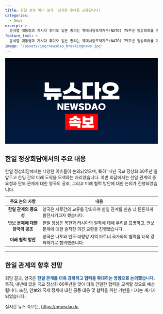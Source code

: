 ```yaml
---
title: 한일 정상 북러 밀착  심각한 우려를 공유합니다!
categories:
  - News
excerpt: >
  윤석열 대통령과 기시다 후미오 일본 총리는 북대서양조약기구(NATO) 75주년 정상회의를 계기로 한일 정상회담을 열었다. 양국은 내년 국교 정상화 60주년을 맞아 교류를 강화하며 한일 관계를 더 발전시키기로 합의했다. 또한, 북한과 러시아의 밀착에 우려를 표명하고, 한미일 등 국제안보와 협력 강화에 합의했다. 두 정상은 약 35분간의 회담을 통해 국제정세와 안보 문제를 솔직하게 논의했고, 양자 회담은 약 한 달 반 만에 이루어진 것으로 전해졌다.
feature_text: >
  윤석열 대통령과 기시다 후미오 일본 총리는 북대서양조약기구(NATO) 75주년 정상회의를 계기로 한일 정상회담을 열었다. 양국은 내년 국교 정상화 60주년을 맞아 교류를 강화하며 한일 관계를 더 발전시키기로 합의했다. 또한, 북한과 러시아의 밀착에 우려를 표명하고, 한미일 등 국제안보와 협력 강화에 합의했다. 두 정상은 약 35분간의 회담을 통해 국제정세와 안보 문제를 솔직하게 논의했고, 양자 회담은 약 한 달 반 만에 이루어진 것으로 전해졌다.
image: '/assets/img/newsdao_breakingnews.jpg'
---
```


<p><img src="/assets/img/newsdao_breakingnews.jpg" alt="cryptoinkorea 속보" /></p>

<h2 data-ke-size="size26">한일 정상회담에서의 주요 내용</h2>

<p data-ke-size="size16">한일 정상회담에서는 다양한 이슈들이 논의되었으며, 특히 '내년 국교 정상화 60주년'을 앞두고 한일 간의 미래 도약을 모색하는 자리였습니다. 이번 회담에서는 한일 관계의 중요성과 안보 문제에 대한 양국의 공조, 그리고 미래 협력 방안에 대한 논의가 진행되었습니다.</p>

<table>
<thead>
<tr>
<th>주요 논의 사항</th>
<th>내용</th>
</tr>
</thead>
<tbody>
<tr>
<td style="text-align: center; height: 17px;"><b>한일 관계의 중요성</b></td>
<td>양국은 서로간의 교류를 강화하여 한일 관계를 한층 더 튼튼하게 발전시키고자 했습니다.</td>
</tr>
<tr>
<td style="text-align: center; height: 17px;"><b>안보 문제에 대한 양국의 공조</b></td>
<td>한일 정상은 북한과 러시아의 밀착에 대해 우려를 표명하고, 안보 문제에 대한 솔직한 의견 교환을 진행했습니다.</td>
</tr>
<tr>
<td style="text-align: center; height: 17px;"><b>미래 협력 방안</b></td>
<td>양국은 나토와 인도·태평양 지역 파트너 국가와의 협력을 더욱 강화하기로 합의했습니다.</td>
</tr>
</tbody>
</table>

<hr>

<h2 data-ke-size="size26">한일 관계의 향후 전망</h2>

<p data-ke-size="size16">회담 결과, 양국은 <b><span style="color: #1a5490;">한일 관계를 더욱 강화하고 협력을 확대하는 방향으로 논의했습니다.</span></b> 특히, 내년에 있을 국교 정상화 60주년을 맞아 더욱 긴밀한 협력을 모색할 것으로 예상됩니다. 또한, 안보와 국제 정세에 대한 공동 대응 및 협력을 위한 기반을 다지는 계기가 되었습니다.</p>
실시간 뉴스 속보는, <a href="https://newsdao.kr" rel="dofollow">https://newsdao.kr</a>


